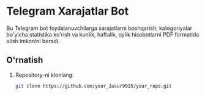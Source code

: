 # Telegram Xarajatlar Bot

Bu Telegram bot foydalanuvchilarga xarajatlarni boshqarish, kategoriyalar bo'yicha statistika ko'rish va kunlik, haftalik, oylik hisobotlarni PDF formatida olish imkonini beradi.

## O'rnatish

1. Repository-ni klonlang:
   ```bash
   git clone https://github.com/your_Jasur9915/your_repo.git
